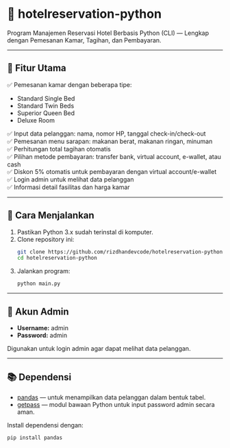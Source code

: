 # 🏨 hotelreservation-python

Program Manajemen Reservasi Hotel Berbasis Python (CLI) — Lengkap dengan Pemesanan Kamar, Tagihan, dan Pembayaran.

---

## 📌 Fitur Utama

✅ Pemesanan kamar dengan beberapa tipe:
- Standard Single Bed
- Standard Twin Beds
- Superior Queen Bed
- Deluxe Room

✅ Input data pelanggan: nama, nomor HP, tanggal check-in/check-out  
✅ Pemesanan menu sarapan: makanan berat, makanan ringan, minuman  
✅ Perhitungan total tagihan otomatis  
✅ Pilihan metode pembayaran: transfer bank, virtual account, e-wallet, atau cash  
✅ Diskon 5% otomatis untuk pembayaran dengan virtual account/e-wallet  
✅ Login admin untuk melihat data pelanggan  
✅ Informasi detail fasilitas dan harga kamar

---

## 🚀 Cara Menjalankan

1. Pastikan Python 3.x sudah terinstal di komputer.
2. Clone repository ini:
    ```bash
    git clone https://github.com/rizdhandevcode/hotelreservation-python.git
    cd hotelreservation-python
    ```
3. Jalankan program:
    ```bash
    python main.py
    ```

---

## 🔑 Akun Admin

- **Username:** admin  
- **Password:** admin  

Digunakan untuk login admin agar dapat melihat data pelanggan.

---

## 📚 Dependensi

- [pandas](https://pandas.pydata.org/) — untuk menampilkan data pelanggan dalam bentuk tabel.
- [getpass](https://docs.python.org/3/library/getpass.html) — modul bawaan Python untuk input password admin secara aman.

Install dependensi dengan:
```bash
pip install pandas
